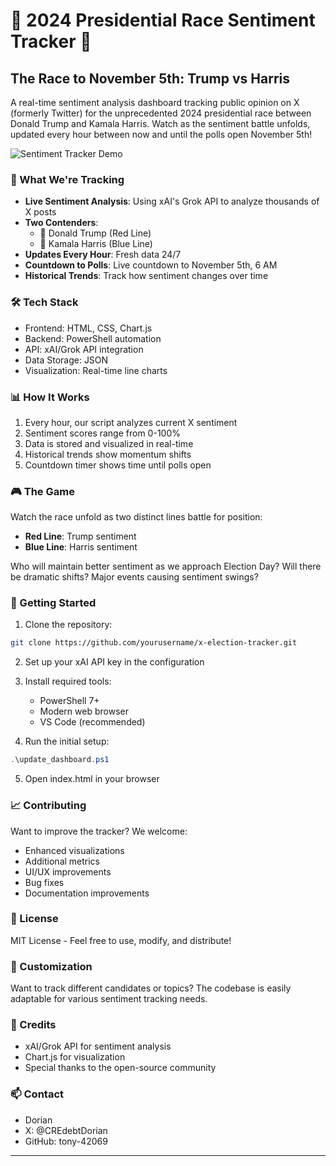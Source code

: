 # 🏁 2024 Presidential Race Sentiment Tracker 🏁

## The Race to November 5th: Trump vs Harris

A real-time sentiment analysis dashboard tracking public opinion on X (formerly Twitter) for the unprecedented 2024 presidential race between Donald Trump and Kamala Harris. Watch as the sentiment battle unfolds, updated every hour between now and until the polls open November 5th!

![Sentiment Tracker Demo](placeholder-for-your-screenshot.png)

### 🎯 What We're Tracking

- **Live Sentiment Analysis**: Using xAI's Grok API to analyze thousands of X posts
- **Two Contenders**: 
  - 🐘 Donald Trump (Red Line)
  - 🐴 Kamala Harris (Blue Line)
- **Updates Every Hour**: Fresh data 24/7
- **Countdown to Polls**: Live countdown to November 5th, 6 AM
- **Historical Trends**: Track how sentiment changes over time

### 🛠️ Tech Stack

- Frontend: HTML, CSS, Chart.js
- Backend: PowerShell automation
- API: xAI/Grok API integration
- Data Storage: JSON
- Visualization: Real-time line charts

### 📊 How It Works

1. Every hour, our script analyzes current X sentiment
2. Sentiment scores range from 0-100%
3. Data is stored and visualized in real-time
4. Historical trends show momentum shifts
5. Countdown timer shows time until polls open

### 🎮 The Game

Watch the race unfold as two distinct lines battle for position:
- **Red Line**: Trump sentiment
- **Blue Line**: Harris sentiment

Who will maintain better sentiment as we approach Election Day? Will there be dramatic shifts? Major events causing sentiment swings?

### 🚀 Getting Started

1. Clone the repository:
```bash
git clone https://github.com/yourusername/x-election-tracker.git
```

2. Set up your xAI API key in the configuration

3. Install required tools:
   - PowerShell 7+
   - Modern web browser
   - VS Code (recommended)

4. Run the initial setup:
```powershell
.\update_dashboard.ps1
```

5. Open index.html in your browser

### 📈 Contributing

Want to improve the tracker? We welcome:
- Enhanced visualizations
- Additional metrics
- UI/UX improvements
- Bug fixes
- Documentation improvements

### 📝 License

MIT License - Feel free to use, modify, and distribute!

### 🎨 Customization

Want to track different candidates or topics? The codebase is easily adaptable for various sentiment tracking needs.

### 🤝 Credits

- xAI/Grok API for sentiment analysis
- Chart.js for visualization
- Special thanks to the open-source community

### 📫 Contact

- Dorian
- X: @CREdebtDorian
- GitHub: tony-42069

---
